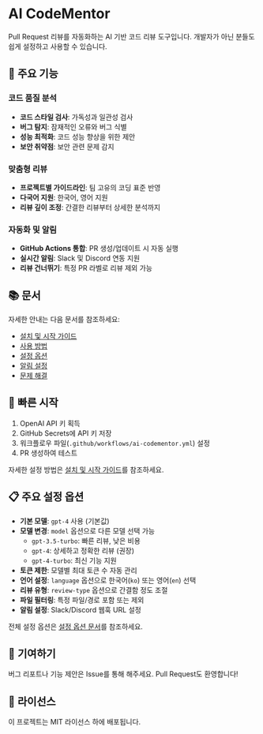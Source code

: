 # AI CodeMentor

Pull Request 리뷰를 자동화하는 AI 기반 코드 리뷰 도구입니다. 개발자가 아닌 분들도 쉽게 설정하고 사용할 수 있습니다.

## 🌟 주요 기능

### 코드 품질 분석
- **코드 스타일 검사**: 가독성과 일관성 검사
- **버그 탐지**: 잠재적인 오류와 버그 식별
- **성능 최적화**: 코드 성능 향상을 위한 제안
- **보안 취약점**: 보안 관련 문제 감지

### 맞춤형 리뷰
- **프로젝트별 가이드라인**: 팀 고유의 코딩 표준 반영
- **다국어 지원**: 한국어, 영어 지원
- **리뷰 깊이 조정**: 간결한 리뷰부터 상세한 분석까지

### 자동화 및 알림
- **GitHub Actions 통합**: PR 생성/업데이트 시 자동 실행
- **실시간 알림**: Slack 및 Discord 연동 지원
- **리뷰 건너뛰기**: 특정 PR 라벨로 리뷰 제외 가능

## 📚 문서

자세한 안내는 다음 문서를 참조하세요:

- [설치 및 시작 가이드](docs/installation.md)
- [사용 방법](docs/usage.md)
- [설정 옵션](docs/configuration.md)
- [알림 설정](docs/notifications.md)
- [문제 해결](docs/troubleshooting.md)

## 🚀 빠른 시작

1. OpenAI API 키 획득
2. GitHub Secrets에 API 키 저장
3. 워크플로우 파일(`.github/workflows/ai-codementor.yml`) 설정
4. PR 생성하여 테스트

자세한 설정 방법은 [설치 및 시작 가이드](docs/installation.md)를 참조하세요.

## 📋 주요 설정 옵션
- **기본 모델**: `gpt-4` 사용 (기본값)
- **모델 변경**: `model` 옵션으로 다른 모델 선택 가능
  - `gpt-3.5-turbo`: 빠른 리뷰, 낮은 비용
  - `gpt-4`: 상세하고 정확한 리뷰 (권장)
  - `gpt-4-turbo`: 최신 기능 지원
- **토큰 제한**: 모델별 최대 토큰 수 자동 관리
- **언어 설정**: `language` 옵션으로 한국어(`ko`) 또는 영어(`en`) 선택
- **리뷰 유형**: `review-type` 옵션으로 간결함 정도 조절
- **파일 필터링**: 특정 파일/경로 포함 또는 제외
- **알림 설정**: Slack/Discord 웹훅 URL 설정

전체 설정 옵션은 [설정 옵션 문서](docs/configuration.md)를 참조하세요.

## 🤝 기여하기

버그 리포트나 기능 제안은 Issue를 통해 해주세요. Pull Request도 환영합니다!

## 📄 라이선스

이 프로젝트는 MIT 라이선스 하에 배포됩니다.
